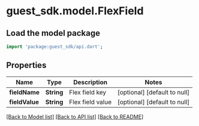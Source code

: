 # guest_sdk.model.FlexField

## Load the model package
```dart
import 'package:guest_sdk/api.dart';
```

## Properties
Name | Type | Description | Notes
------------ | ------------- | ------------- | -------------
**fieldName** | **String** | Flex field key | [optional] [default to null]
**fieldValue** | **String** | Flex field value | [optional] [default to null]

[[Back to Model list]](../README.md#documentation-for-models) [[Back to API list]](../README.md#documentation-for-api-endpoints) [[Back to README]](../README.md)


